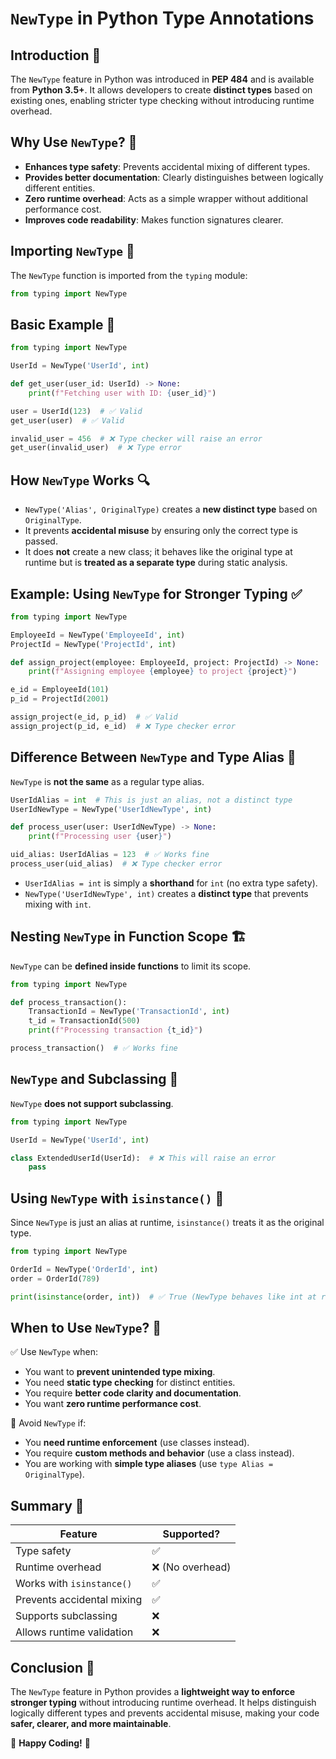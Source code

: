 # `NewType` in Python Type Annotations

## Introduction 📌

The `NewType` feature in Python was introduced in **PEP 484** and is available from **Python 3.5+**. It allows developers to create **distinct types** based on existing ones, enabling stricter type checking without introducing runtime overhead.

## Why Use `NewType`? 🤔

- **Enhances type safety**: Prevents accidental mixing of different types.
- **Provides better documentation**: Clearly distinguishes between logically different entities.
- **Zero runtime overhead**: Acts as a simple wrapper without additional performance cost.
- **Improves code readability**: Makes function signatures clearer.

## Importing `NewType` 📝

The `NewType` function is imported from the `typing` module:

```python
from typing import NewType
```

## Basic Example 🎯

```python
from typing import NewType

UserId = NewType('UserId', int)

def get_user(user_id: UserId) -> None:
    print(f"Fetching user with ID: {user_id}")

user = UserId(123)  # ✅ Valid
get_user(user)  # ✅ Valid

invalid_user = 456  # ❌ Type checker will raise an error
get_user(invalid_user)  # ❌ Type error
```

## How `NewType` Works 🔍

- `NewType('Alias', OriginalType)` creates a **new distinct type** based on `OriginalType`.
- It prevents **accidental misuse** by ensuring only the correct type is passed.
- It does **not** create a new class; it behaves like the original type at runtime but is **treated as a separate type** during static analysis.

## Example: Using `NewType` for Stronger Typing ✅

```python
from typing import NewType

EmployeeId = NewType('EmployeeId', int)
ProjectId = NewType('ProjectId', int)

def assign_project(employee: EmployeeId, project: ProjectId) -> None:
    print(f"Assigning employee {employee} to project {project}")

e_id = EmployeeId(101)
p_id = ProjectId(2001)

assign_project(e_id, p_id)  # ✅ Valid
assign_project(p_id, e_id)  # ❌ Type checker error
```

## Difference Between `NewType` and Type Alias 🔄

`NewType` is **not the same** as a regular type alias.

```python
UserIdAlias = int  # This is just an alias, not a distinct type
UserIdNewType = NewType('UserIdNewType', int)

def process_user(user: UserIdNewType) -> None:
    print(f"Processing user {user}")

uid_alias: UserIdAlias = 123  # ✅ Works fine
process_user(uid_alias)  # ❌ Type checker error
```

- `UserIdAlias = int` is simply a **shorthand** for `int` (no extra type safety).
- `NewType('UserIdNewType', int)` creates a **distinct type** that prevents mixing with `int`.

## Nesting `NewType` in Function Scope 🏗️

`NewType` can be **defined inside functions** to limit its scope.

```python
from typing import NewType

def process_transaction():
    TransactionId = NewType('TransactionId', int)
    t_id = TransactionId(500)
    print(f"Processing transaction {t_id}")

process_transaction()  # ✅ Works fine
```

## `NewType` and Subclassing 🚨

`NewType` **does not support subclassing**.

```python
from typing import NewType

UserId = NewType('UserId', int)

class ExtendedUserId(UserId):  # ❌ This will raise an error
    pass
```

## Using `NewType` with `isinstance()` 🧐

Since `NewType` is just an alias at runtime, `isinstance()` treats it as the original type.

```python
from typing import NewType

OrderId = NewType('OrderId', int)
order = OrderId(789)

print(isinstance(order, int))  # ✅ True (NewType behaves like int at runtime)
```

## When to Use `NewType`? 🎯

✅ Use `NewType` when:
- You want to **prevent unintended type mixing**.
- You need **static type checking** for distinct entities.
- You require **better code clarity and documentation**.
- You want **zero runtime performance cost**.

🚫 Avoid `NewType` if:
- You **need runtime enforcement** (use classes instead).
- You require **custom methods and behavior** (use a class instead).
- You are working with **simple type aliases** (use `type Alias = OriginalType`).

## Summary 📌

| Feature | Supported? |
|---------|------------|
| Type safety | ✅ |
| Runtime overhead | ❌ (No overhead) |
| Works with `isinstance()` | ✅ |
| Prevents accidental mixing | ✅ |
| Supports subclassing | ❌ |
| Allows runtime validation | ❌ |

## Conclusion 🎯

The `NewType` feature in Python provides a **lightweight way to enforce stronger typing** without introducing runtime overhead. It helps distinguish logically different types and prevents accidental misuse, making your code **safer, clearer, and more maintainable**.

🚀 **Happy Coding!** 🚀

